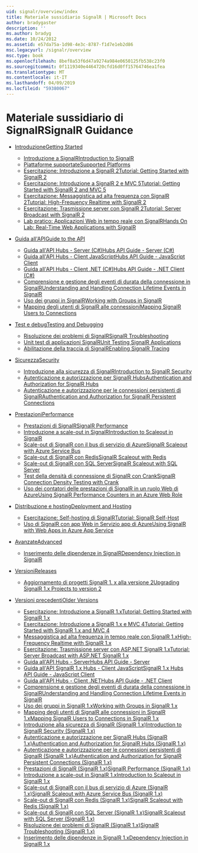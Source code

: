 ```yaml
---
uid: signalr/overview/index
title: Materiale sussidiario SignalR | Microsoft Docs
author: bradygaster
description: ''
ms.author: bradyg
ms.date: 10/24/2012
ms.assetid: e57da75a-1d98-4e3c-8787-f1d7e1eb2d86
msc.legacyurl: /signalr/overview
msc.type: book
ms.openlocfilehash: 8bef8a53f6d47a9274a984e0650125fb538c23f0
ms.sourcegitcommit: 0f1119340e4464720cfd16d0ff15764746ea1fea
ms.translationtype: MT
ms.contentlocale: it-IT
ms.lasthandoff: 04/09/2019
ms.locfileid: "59380067"
---
```

# <a name="signalr-guidance"></a><span data-ttu-id="03fc9-102">Materiale sussidiario di SignalR</span><span class="sxs-lookup"><span data-stu-id="03fc9-102">SignalR Guidance</span></span>

- [<span data-ttu-id="03fc9-103">Introduzione</span><span class="sxs-lookup"><span data-stu-id="03fc9-103">Getting Started</span></span>](getting-started/index.md)

    - [<span data-ttu-id="03fc9-104">Introduzione a SignalR</span><span class="sxs-lookup"><span data-stu-id="03fc9-104">Introduction to SignalR</span></span>](getting-started/introduction-to-signalr.md)
    - [<span data-ttu-id="03fc9-105">Piattaforme supportate</span><span class="sxs-lookup"><span data-stu-id="03fc9-105">Supported Platforms</span></span>](getting-started/supported-platforms.md)
    - [<span data-ttu-id="03fc9-106">Esercitazione: Introduzione a SignalR 2</span><span class="sxs-lookup"><span data-stu-id="03fc9-106">Tutorial: Getting Started with SignalR 2</span></span>](getting-started/tutorial-getting-started-with-signalr.md)
    - [<span data-ttu-id="03fc9-107">Esercitazione: Introduzione a SignalR 2 e MVC 5</span><span class="sxs-lookup"><span data-stu-id="03fc9-107">Tutorial: Getting Started with SignalR 2 and MVC 5</span></span>](getting-started/tutorial-getting-started-with-signalr-and-mvc.md)
    - [<span data-ttu-id="03fc9-108">Esercitazione: Messaggistica ad alta frequenza con SignalR 2</span><span class="sxs-lookup"><span data-stu-id="03fc9-108">Tutorial: High-Frequency Realtime with SignalR 2</span></span>](getting-started/tutorial-high-frequency-realtime-with-signalr.md)
    - [<span data-ttu-id="03fc9-109">Esercitazione: Trasmissione server con SignalR 2</span><span class="sxs-lookup"><span data-stu-id="03fc9-109">Tutorial: Server Broadcast with SignalR 2</span></span>](getting-started/tutorial-server-broadcast-with-signalr.md)
    - [<span data-ttu-id="03fc9-110">Lab pratico: Applicazioni Web in tempo reale con SignalR</span><span class="sxs-lookup"><span data-stu-id="03fc9-110">Hands On Lab: Real-Time Web Applications with SignalR</span></span>](getting-started/real-time-web-applications-with-signalr.md)
- [<span data-ttu-id="03fc9-111">Guida all'API</span><span class="sxs-lookup"><span data-stu-id="03fc9-111">Guide to the API</span></span>](guide-to-the-api/index.md)

    - [<span data-ttu-id="03fc9-112">Guida all'API Hubs - Server (C#)</span><span class="sxs-lookup"><span data-stu-id="03fc9-112">Hubs API Guide - Server (C#)</span></span>](guide-to-the-api/hubs-api-guide-server.md)
    - [<span data-ttu-id="03fc9-113">Guida all'API Hubs - Client JavaScript</span><span class="sxs-lookup"><span data-stu-id="03fc9-113">Hubs API Guide - JavaScript Client</span></span>](guide-to-the-api/hubs-api-guide-javascript-client.md)
    - [<span data-ttu-id="03fc9-114">Guida all'API Hubs - Client .NET (C#)</span><span class="sxs-lookup"><span data-stu-id="03fc9-114">Hubs API Guide - .NET Client (C#)</span></span>](guide-to-the-api/hubs-api-guide-net-client.md)
    - [<span data-ttu-id="03fc9-115">Comprensione e gestione degli eventi di durata della connessione in SignalR</span><span class="sxs-lookup"><span data-stu-id="03fc9-115">Understanding and Handling Connection Lifetime Events in SignalR</span></span>](guide-to-the-api/handling-connection-lifetime-events.md)
    - [<span data-ttu-id="03fc9-116">Uso dei gruppi in SignalR</span><span class="sxs-lookup"><span data-stu-id="03fc9-116">Working with Groups in SignalR</span></span>](guide-to-the-api/working-with-groups.md)
    - [<span data-ttu-id="03fc9-117">Mapping degli utenti di SignalR alle connessioni</span><span class="sxs-lookup"><span data-stu-id="03fc9-117">Mapping SignalR Users to Connections</span></span>](guide-to-the-api/mapping-users-to-connections.md)
- [<span data-ttu-id="03fc9-118">Test e debug</span><span class="sxs-lookup"><span data-stu-id="03fc9-118">Testing and Debugging</span></span>](testing-and-debugging/index.md)

    - [<span data-ttu-id="03fc9-119">Risoluzione dei problemi di SignalR</span><span class="sxs-lookup"><span data-stu-id="03fc9-119">SignalR Troubleshooting</span></span>](testing-and-debugging/troubleshooting.md)
    - [<span data-ttu-id="03fc9-120">Unit test di applicazioni SignalR</span><span class="sxs-lookup"><span data-stu-id="03fc9-120">Unit Testing SignalR Applications</span></span>](testing-and-debugging/unit-testing-signalr-applications.md)
    - [<span data-ttu-id="03fc9-121">Abilitazione della traccia di SignalR</span><span class="sxs-lookup"><span data-stu-id="03fc9-121">Enabling SignalR Tracing</span></span>](testing-and-debugging/enabling-signalr-tracing.md)
- [<span data-ttu-id="03fc9-122">Sicurezza</span><span class="sxs-lookup"><span data-stu-id="03fc9-122">Security</span></span>](security/index.md)

    - [<span data-ttu-id="03fc9-123">Introduzione alla sicurezza di SignalR</span><span class="sxs-lookup"><span data-stu-id="03fc9-123">Introduction to SignalR Security</span></span>](security/introduction-to-security.md)
    - [<span data-ttu-id="03fc9-124">Autenticazione e autorizzazione per SignalR Hubs</span><span class="sxs-lookup"><span data-stu-id="03fc9-124">Authentication and Authorization for SignalR Hubs</span></span>](security/hub-authorization.md)
    - [<span data-ttu-id="03fc9-125">Autenticazione e autorizzazione per le connessioni persistenti di SignalR</span><span class="sxs-lookup"><span data-stu-id="03fc9-125">Authentication and Authorization for SignalR Persistent Connections</span></span>](security/persistent-connection-authorization.md)
- [<span data-ttu-id="03fc9-126">Prestazioni</span><span class="sxs-lookup"><span data-stu-id="03fc9-126">Performance</span></span>](performance/index.md)

    - [<span data-ttu-id="03fc9-127">Prestazioni di SignalR</span><span class="sxs-lookup"><span data-stu-id="03fc9-127">SignalR Performance</span></span>](performance/signalr-performance.md)
    - [<span data-ttu-id="03fc9-128">Introduzione a scale-out in SignalR</span><span class="sxs-lookup"><span data-stu-id="03fc9-128">Introduction to Scaleout in SignalR</span></span>](performance/scaleout-in-signalr.md)
    - [<span data-ttu-id="03fc9-129">Scale-out di SignalR con il bus di servizio di Azure</span><span class="sxs-lookup"><span data-stu-id="03fc9-129">SignalR Scaleout with Azure Service Bus</span></span>](performance/scaleout-with-windows-azure-service-bus.md)
    - [<span data-ttu-id="03fc9-130">Scale-out di SignalR con Redis</span><span class="sxs-lookup"><span data-stu-id="03fc9-130">SignalR Scaleout with Redis</span></span>](performance/scaleout-with-redis.md)
    - [<span data-ttu-id="03fc9-131">Scale-out di SignalR con SQL Server</span><span class="sxs-lookup"><span data-stu-id="03fc9-131">SignalR Scaleout with SQL Server</span></span>](performance/scaleout-with-sql-server.md)
    - [<span data-ttu-id="03fc9-132">Test della densità di connessione di SignalR con Crank</span><span class="sxs-lookup"><span data-stu-id="03fc9-132">SignalR Connection Density Testing with Crank</span></span>](performance/signalr-connection-density-testing-with-crank.md)
    - [<span data-ttu-id="03fc9-133">Uso dei contatori delle prestazioni di SignalR in un ruolo Web di Azure</span><span class="sxs-lookup"><span data-stu-id="03fc9-133">Using SignalR Performance Counters in an Azure Web Role</span></span>](performance/using-signalr-performance-counters-in-an-azure-web-role.md)
- [<span data-ttu-id="03fc9-134">Distribuzione e hosting</span><span class="sxs-lookup"><span data-stu-id="03fc9-134">Deployment and Hosting</span></span>](deployment/index.md)

    - [<span data-ttu-id="03fc9-135">Esercitazione: Self-hosting di SignalR</span><span class="sxs-lookup"><span data-stu-id="03fc9-135">Tutorial: SignalR Self-Host</span></span>](deployment/tutorial-signalr-self-host.md)
    - [<span data-ttu-id="03fc9-136">Uso di SignalR con app Web in Servizio app di Azure</span><span class="sxs-lookup"><span data-stu-id="03fc9-136">Using SignalR with Web Apps in Azure App Service</span></span>](deployment/using-signalr-with-azure-web-sites.md)
- [<span data-ttu-id="03fc9-137">Avanzate</span><span class="sxs-lookup"><span data-stu-id="03fc9-137">Advanced</span></span>](advanced/index.md)

    - [<span data-ttu-id="03fc9-138">Inserimento delle dipendenze in SignalR</span><span class="sxs-lookup"><span data-stu-id="03fc9-138">Dependency Injection in SignalR</span></span>](advanced/dependency-injection.md)
- [<span data-ttu-id="03fc9-139">Versioni</span><span class="sxs-lookup"><span data-stu-id="03fc9-139">Releases</span></span>](releases/index.md)

    - [<span data-ttu-id="03fc9-140">Aggiornamento di progetti SignalR 1. x alla versione 2</span><span class="sxs-lookup"><span data-stu-id="03fc9-140">Upgrading SignalR 1.x Projects to version 2</span></span>](releases/upgrading-signalr-1x-projects-to-20.md)
- [<span data-ttu-id="03fc9-141">Versioni precedenti</span><span class="sxs-lookup"><span data-stu-id="03fc9-141">Older Versions</span></span>](older-versions/index.md)

    - [<span data-ttu-id="03fc9-142">Esercitazione: Introduzione a SignalR 1.x</span><span class="sxs-lookup"><span data-stu-id="03fc9-142">Tutorial: Getting Started with SignalR 1.x</span></span>](older-versions/tutorial-getting-started-with-signalr.md)
    - [<span data-ttu-id="03fc9-143">Esercitazione: Introduzione a SignalR 1.x e MVC 4</span><span class="sxs-lookup"><span data-stu-id="03fc9-143">Tutorial: Getting Started with SignalR 1.x and MVC 4</span></span>](older-versions/tutorial-getting-started-with-signalr-and-mvc-4.md)
    - [<span data-ttu-id="03fc9-144">Messaggistica ad alta frequenza in tempo reale con SignalR 1.x</span><span class="sxs-lookup"><span data-stu-id="03fc9-144">High-Frequency Realtime with SignalR 1.x</span></span>](older-versions/tutorial-high-frequency-realtime-with-signalr.md)
    - [<span data-ttu-id="03fc9-145">Esercitazione: Trasmissione server con ASP.NET SignalR 1.x</span><span class="sxs-lookup"><span data-stu-id="03fc9-145">Tutorial: Server Broadcast with ASP.NET SignalR 1.x</span></span>](older-versions/tutorial-server-broadcast-with-aspnet-signalr.md)
    - [<span data-ttu-id="03fc9-146">Guida all'API Hubs - Server</span><span class="sxs-lookup"><span data-stu-id="03fc9-146">Hubs API Guide - Server</span></span>](older-versions/signalr-1x-hubs-api-guide-server.md)
    - [<span data-ttu-id="03fc9-147">Guida all'API SignalR 1.x Hubs - Client JavaScript</span><span class="sxs-lookup"><span data-stu-id="03fc9-147">SignalR 1.x Hubs API Guide - JavaScript Client</span></span>](older-versions/signalr-1x-hubs-api-guide-javascript-client.md)
    - [<span data-ttu-id="03fc9-148">Guida all'API Hubs - Client .NET</span><span class="sxs-lookup"><span data-stu-id="03fc9-148">Hubs API Guide - .NET Client</span></span>](older-versions/signalr-1x-hubs-api-guide-net-client.md)
    - [<span data-ttu-id="03fc9-149">Comprensione e gestione degli eventi di durata della connessione in SignalR</span><span class="sxs-lookup"><span data-stu-id="03fc9-149">Understanding and Handling Connection Lifetime Events in SignalR</span></span>](older-versions/handling-connection-lifetime-events.md)
    - [<span data-ttu-id="03fc9-150">Uso dei gruppi in SignalR 1.x</span><span class="sxs-lookup"><span data-stu-id="03fc9-150">Working with Groups in SignalR 1.x</span></span>](older-versions/working-with-groups.md)
    - [<span data-ttu-id="03fc9-151">Mapping degli utenti di SignalR alle connessioni in SignalR 1.x</span><span class="sxs-lookup"><span data-stu-id="03fc9-151">Mapping SignalR Users to Connections in SignalR 1.x</span></span>](older-versions/mapping-users-to-connections.md)
    - [<span data-ttu-id="03fc9-152">Introduzione alla sicurezza di SignalR (SignalR 1.x)</span><span class="sxs-lookup"><span data-stu-id="03fc9-152">Introduction to SignalR Security (SignalR 1.x)</span></span>](older-versions/introduction-to-security.md)
    - [<span data-ttu-id="03fc9-153">Autenticazione e autorizzazione per SignalR Hubs (SignalR 1.x)</span><span class="sxs-lookup"><span data-stu-id="03fc9-153">Authentication and Authorization for SignalR Hubs (SignalR 1.x)</span></span>](older-versions/hub-authorization.md)
    - [<span data-ttu-id="03fc9-154">Autenticazione e autorizzazione per le connessioni persistenti di SignalR (SignalR 1.x)</span><span class="sxs-lookup"><span data-stu-id="03fc9-154">Authentication and Authorization for SignalR Persistent Connections (SignalR 1.x)</span></span>](older-versions/persistent-connection-authorization.md)
    - [<span data-ttu-id="03fc9-155">Prestazioni di SignalR (SignalR 1.x)</span><span class="sxs-lookup"><span data-stu-id="03fc9-155">SignalR Performance (SignalR 1.x)</span></span>](older-versions/signalr-performance.md)
    - [<span data-ttu-id="03fc9-156">Introduzione a scale-out in SignalR 1.x</span><span class="sxs-lookup"><span data-stu-id="03fc9-156">Introduction to Scaleout in SignalR 1.x</span></span>](older-versions/scaleout-in-signalr.md)
    - [<span data-ttu-id="03fc9-157">Scale-out di SignalR con il bus di servizio di Azure (SignalR 1.x)</span><span class="sxs-lookup"><span data-stu-id="03fc9-157">SignalR Scaleout with Azure Service Bus (SignalR 1.x)</span></span>](older-versions/scaleout-with-windows-azure-service-bus.md)
    - [<span data-ttu-id="03fc9-158">Scale-out di SignalR con Redis (SignalR 1.x)</span><span class="sxs-lookup"><span data-stu-id="03fc9-158">SignalR Scaleout with Redis (SignalR 1.x)</span></span>](older-versions/scaleout-with-redis.md)
    - [<span data-ttu-id="03fc9-159">Scale-out di SignalR con SQL Server (SignalR 1.x)</span><span class="sxs-lookup"><span data-stu-id="03fc9-159">SignalR Scaleout with SQL Server (SignalR 1.x)</span></span>](older-versions/scaleout-with-sql-server.md)
    - [<span data-ttu-id="03fc9-160">Risoluzione dei problemi di SignalR (SignalR 1.x)</span><span class="sxs-lookup"><span data-stu-id="03fc9-160">SignalR Troubleshooting (SignalR 1.x)</span></span>](older-versions/troubleshooting.md)
    - [<span data-ttu-id="03fc9-161">Inserimento delle dipendenze in SignalR 1.x</span><span class="sxs-lookup"><span data-stu-id="03fc9-161">Dependency Injection in SignalR 1.x</span></span>](older-versions/dependency-injection.md)
